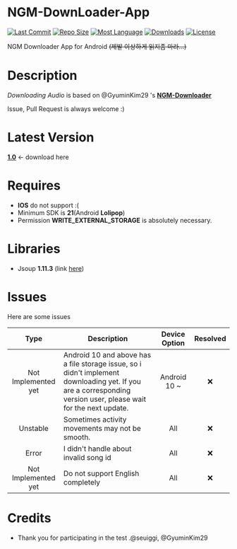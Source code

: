 # NGM-DownLoader-App

[![Last Commit](https://img.shields.io/github/last-commit/acceler8tion/NGM-Downloader-App/master?color=0097FF&logo=github)]()
[![Repo Size](https://img.shields.io/github/repo-size/acceler8tion/NGM-Downloader-App?color=green&logo=github)]()
[![Most Language](https://img.shields.io/github/languages/top/acceler8tion/NGM-Downloader-App?color=red&logo=java)]()
[![Downloads](https://img.shields.io/github/downloads/acceler8tion/NGM-Downloader-App/total?color=00FF8F&logo=android)](https://github.com/acceler8tion/NGM-DownLoader-App/releases/)
[![License](https://img.shields.io/github/license/acceler8tion/NGM-Downloader-App?color=898989)]()

NGM Downloader App for Android ~~(제발 이상하게 읽지좀 마라...)~~

# Description

*Downloading Audio* is based on @GyuminKim29 's **[NGM-Downloader](https://github.com/GyuminKim29/NGM-Downloader)**

Issue, Pull Request is always welcome :)

# Latest Version

**[1.0](https://github.com/acceler8tion/NGM-DownLoader-App/releases/tag/1.0)** <- download here

# Requires

- **IOS** do not support :(
- Minimum SDK is **21**(Android **Lolipop**)
- Permission **WRITE_EXTERNAL_STORAGE** is absolutely necessary.

# Libraries

- Jsoup **1.11.3** (link [here](https://jsoup.org/))

# Issues

Here are some issues

|Type|Description|Device Option|Resolved|
|:---:|---|:---:|:---:|
|Not Implemented yet|Android 10 and above has a file storage issue, so i didn't implement downloading yet. If you are a corresponding version user, please wait for the next update.|Android 10 ~|:x:|
|Unstable|Sometimes activity movements may not be smooth.|All|:x:|
|Error|I didn't handle about invalid song id|All|:x:|
|Not Implemented yet|Do not support English completely|All|:x:|

# Credits

- Thank you for participating in the test .@seuiggi, @GyuminKim29
